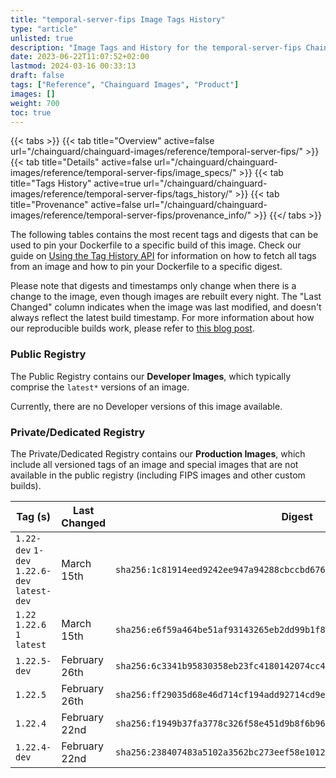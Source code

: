 ```yaml
---
title: "temporal-server-fips Image Tags History"
type: "article"
unlisted: true
description: "Image Tags and History for the temporal-server-fips Chainguard Image"
date: 2023-06-22T11:07:52+02:00
lastmod: 2024-03-16 00:33:13
draft: false
tags: ["Reference", "Chainguard Images", "Product"]
images: []
weight: 700
toc: true
---
```


{{< tabs >}}
{{< tab title="Overview" active=false url="/chainguard/chainguard-images/reference/temporal-server-fips/" >}}
{{< tab title="Details" active=false url="/chainguard/chainguard-images/reference/temporal-server-fips/image_specs/" >}}
{{< tab title="Tags History" active=true url="/chainguard/chainguard-images/reference/temporal-server-fips/tags_history/" >}}
{{< tab title="Provenance" active=false url="/chainguard/chainguard-images/reference/temporal-server-fips/provenance_info/" >}}
{{</ tabs >}}

The following tables contains the most recent tags and digests that can be used to pin your Dockerfile to a specific build of this image. Check our guide on [Using the Tag History API](/chainguard/chainguard-images/using-the-tag-history-api/) for information on how to fetch all tags from an image and how to pin your Dockerfile to a specific digest.

Please note that digests and timestamps only change when there is a change to the image, even though images are rebuilt every night. The "Last Changed" column indicates when the image was last modified, and doesn't always reflect the latest build timestamp. For more information about how our reproducible builds work, please refer to [this blog post](https://www.chainguard.dev/unchained/reproducing-chainguards-reproducible-image-builds).

### Public Registry
The Public Registry contains our **Developer Images**, which typically comprise the `latest*` versions of an image.

Currently, there are no Developer versions of this image available.

### Private/Dedicated Registry
The Private/Dedicated Registry contains our **Production Images**, which include all versioned tags of an image and special images that are not available in the public registry (including FIPS images and other custom builds).

| Tag (s)                                       | Last Changed  | Digest                                                                    |
|-----------------------------------------------|---------------|---------------------------------------------------------------------------|
|  `1.22-dev` `1-dev` `1.22.6-dev` `latest-dev` | March 15th    | `sha256:1c81914eed9242ee947a94288cbccbd67618134cfad8fa3e3ab7c3a3b5df047c` |
|  `1.22` `1.22.6` `1` `latest`                 | March 15th    | `sha256:e6f59a464be51af93143265eb2dd99b1f807945b97ac5ce3e763304d0cab94d8` |
|  `1.22.5-dev`                                 | February 26th | `sha256:6c3341b95830358eb23fc4180142074cc4638f551b4e36fc002e9b8e1e55a480` |
|  `1.22.5`                                     | February 26th | `sha256:ff29035d68e46d714cf194add92714cd9e90e0592822dac3734ae0c409d8ce17` |
|  `1.22.4`                                     | February 22nd | `sha256:f1949b37fa3778c326f58e451d9b8f6b964f9310c0bbd2037a1c99f95c63f3da` |
|  `1.22.4-dev`                                 | February 22nd | `sha256:238407483a5102a3562bc273eef58e10127584c874b100e7b55d01cc5c1b89d2` |


